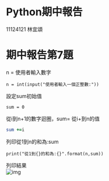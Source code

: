 # Python期中報告
11124121 林宜頌
# 期中報告第7題
n = 使用者輸入數字  
```
n = int(input("使用者輸入一個正整數:"))
```

設定sum初始值  
```
sum = 0
```

從i到n+1的數字迴圈，sum= 從i+到n的值  
```for i in range(1,n+1):
sum +=i
```

列印從1到n的和為:sum  
```
print("從1到{}的和為:{}".format(n,sum))
```

列印結果  
![img](https://github.com/kurumicute/Ex-7-text/assets/90886946/eb129f9b-722f-4939-a057-7ab1ba96e619)
